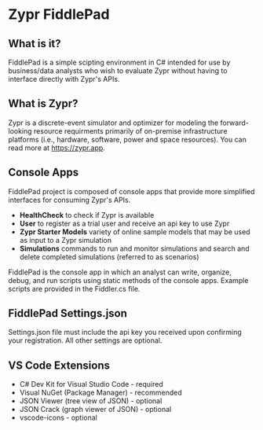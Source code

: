 # Zypr FiddlePad

## What is it? 

FiddlePad is a simple scipting environment in C# intended for use by business/data analysts who wish to evaluate Zypr without having to interface directly with Zypr's APIs. 

## What is Zypr?

Zypr is a discrete-event simulator and optimizer for modeling the forward-looking resource requirments primarily of on-premise infrastructure platforms (i.e., hardware, software, power and space resources). You can read more at https://zypr.app.


## Console Apps

FiddlePad project is composed of console apps that provide more simplified interfaces for consuming Zypr's APIs.  

-   **HealthCheck** to check if Zypr is available 
-   **User** to register as a trial user and receive an api key to use Zypr
-	**Zypr Starter Models** variety of online sample models that may be used as input to a Zypr simulation   
-	**Simulations** commands to run and monitor simulations and search and delete completed simulations (referred to as scenarios)   

FiddlePad is the console app in which an analyst can write, organize, debug, and run scripts using static methods of the console apps.  Example scripts are provided in the Fiddler.cs file.

## FiddlePad Settings.json

Settings.json file must include the api key you received upon confirming your registration.  All other settings are optional.

## VS Code Extensions 

-	C# Dev Kit for Visual Studio Code - required
-	Visual NuGet (Package Manager)  - recommended
-	JSON Viewer (tree view of JSON) - optional
-	JSON Crack (graph viewer of JSON) - optional
-	vscode-icons - optional



